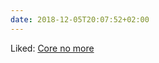 ```yaml
---
date: 2018-12-05T20:07:52+02:00
---
```


Liked: [Core no more](https://www.b-list.org/weblog/2018/nov/20/core/)
